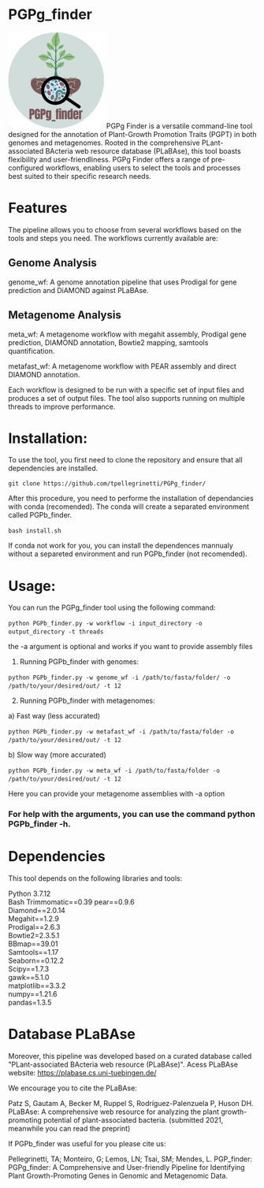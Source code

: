 # PGPg_finder
![My Image](README/logo.png)
PGPg Finder is a versatile command-line tool designed for the annotation of Plant-Growth Promotion Traits (PGPT) in both genomes and metagenomes. Rooted in the comprehensive PLant-associated BActeria web resource database (PLaBAse), this tool boasts flexibility and user-friendliness. PGPg Finder offers a range of pre-configured workflows, enabling users to select the tools and processes best suited to their specific research needs.


# Features
The pipeline allows you to choose from several workflows based on the tools and steps you need. The workflows currently available are:

## Genome Analysis
genome_wf: A genome annotation pipeline that uses Prodigal for gene prediction and DiAMOND against PLaBAse.

## Metagenome Analysis
meta_wf: A metagenome workflow with megahit assembly, Prodigal gene prediction, DIAMOND annotation, Bowtie2 mapping, samtools quantification.  

metafast_wf: A metagenome workflow with PEAR assembly and direct DIAMOND annotation.


Each workflow is designed to be run with a specific set of input files and produces a set of output files. The tool also supports running on multiple threads to improve performance.


# Installation:

To use the tool, you first need to clone the repository and ensure that all dependencies are installed.
```
git clone https://github.com/tpellegrinetti/PGPg_finder/
```
After this procedure, you need to performe the installation of dependancies with conda (recomended).
The conda will create a separated environment called PGPb_finder.

`bash install.sh`

If conda not work for you, you can install the dependences mannualy without a separeted environment and run PGPb_finder (not recomended).

# Usage:

You can run the PGPg_finder tool using the following command:

`python PGPb_finder.py -w workflow -i input_directory -o output_directory -t threads`

the -a argument is optional and works if you want to provide assembly files


1) Running PGPb_finder with genomes:

`python PGPb_finder.py -w genome_wf -i /path/to/fasta/folder/ -o /path/to/your/desired/out/ -t 12`


2) Running PGPb_finder with metagenomes:
 
a) Fast way (less accurated)

`python PGPb_finder.py -w metafast_wf -i /path/to/fasta/folder -o /path/to/your/desired/out/ -t 12`

b) Slow way (more accurated) 

`python PGPb_finder.py -w meta_wf -i /path/to/fasta/folder -o /path/to/your/desired/out/ -t 12`

Here you can provide your metagenome assemblies with -a option

### For help with the arguments, you can use the command python PGPb_finder -h. ###

# Dependencies
This tool depends on the following libraries and tools:

Python 3.7.12  
Bash
Trimmomatic==0.39
pear==0.9.6  
Diamond==2.0.14  
Megahit==1.2.9  
Prodigal==2.6.3  
Bowtie2=2.3.5.1  
BBmap==39.01  
Samtools==1.17  
Seaborn==0.12.2  
Scipy==1.7.3  
gawk==5.1.0  
matplotlib==3.3.2  
numpy==1.21.6  
pandas=1.3.5  

# Database PLaBAse
Moreover, this pipeline was developed based on a curated database called "PLant-associated BActeria web resource (PLaBAse)".
Acess PLaBAse website: https://plabase.cs.uni-tuebingen.de/

We encourage you to cite the PLaBAse:

Patz S, Gautam A, Becker M, Ruppel S, Rodríguez-Palenzuela P, Huson DH. PLaBAse: A comprehensive web resource for analyzing the plant growth-promoting potential of plant-associated bacteria. (submitted 2021, meanwhile you can read the preprint)

If PGPb_finder was useful for you please cite us:

Pellegrinetti, TA; Monteiro, G; Lemos, LN; Tsai, SM; Mendes, L. PGP_finder: PGPg_finder: A Comprehensive and User-friendly Pipeline for Identifying Plant Growth-Promoting Genes in Genomic and Metagenomic Data. 
